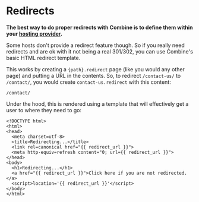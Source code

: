 # Redirects

**The best way to do proper redirects with Combine is to define them within your [hosting provider](/deploy/).**

Some hosts don't provide a redirect feature though.
So if you really need redirects and are ok with it not being a real 301/302,
you can use Combine's basic HTML redirect template.

This works by creating a `{path}.redirect` page (like you would any other page) and putting a URL in the contents.
So, to redirect `/contact-us/` to `/contact/`,
you would create `contact-us.redirect` with this content:

```
/contact/
```

Under the hood, this is rendered using a template that will effectively get a user to where they need to go:

```html+jinja
<!DOCTYPE html>
<html>
<head>
  <meta charset=utf-8>
  <title>Redirecting...</title>
  <link rel=canonical href="{{ redirect_url }}">
  <meta http-equiv=refresh content="0; url={{ redirect_url }}">
</head>
<body>
  <h1>Redirecting...</h1>
  <a href="{{ redirect_url }}">Click here if you are not redirected.</a>
  <script>location='{{ redirect_url }}'</script>
</body>
</html>
```
